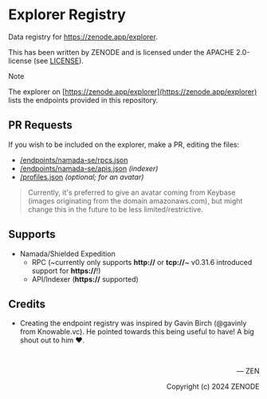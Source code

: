 # Explorer Registry

Data registry for https://zenode.app/explorer.

This has been written by ZENODE and is licensed under the APACHE 2.0-license (see [LICENSE](./LICENSE)).

> [!NOTE]
> The explorer on [https://zenode.app/explorer](https://zenode.app/explorer) lists the endpoints provided in this repository.

## PR Requests

If you wish to be included on the explorer, make a PR, editing the files:
- [/endpoints/namada-se/rpcs.json](/endpoints/namada-se/rpcs.json)
- [/endpoints/namada-se/apis.json](/endpoints/namada-se/apis.json) _(indexer)_
- [/profiles.json](/profiles.json) _(optional; for an avatar)_

> Currently, it's preferred to give an avatar coming from Keybase (images originating from the domain amazonaws.com), but might change this in the future to be less limited/restrictive.

## Supports

- Namada/Shielded Expedition
  - RPC (~currently only supports **http://** or **tcp://**~ v0.31.6 introduced support for **https://**!)
  - API/Indexer (**https://** supported)

## Credits

- Creating the endpoint registry was inspired by Gavin Birch (@gavinly from Knowable.vc). He pointed towards this being useful to have! A big shout out to him ❤️.

</br>

<p align="right">— ZEN</p>
<p align="right">Copyright (c) 2024 ZENODE</p>
